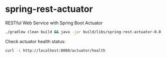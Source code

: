 # spring-rest-actuator

RESTful Web Service with Spring Boot Actuator

```bash
./gradlew clean build && java -jar build/libs/spring-rest-actuator-0.0.1.jar
```

Check actuator health status:

```bash
curl -i http://localhost:8080/actuator/health
```
